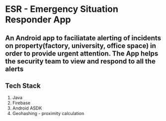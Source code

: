 # ESR - Emergency Situation Responder App

## An Android app to faciliatate alerting of incidents on property(factory, university, office space) in order to provide urgent attention. The App helps the security team to view and respond to all the alerts

## Tech Stack
1. Java
2. Firebase
3. Android ASDK
4. Geohashing - proximity calculation
